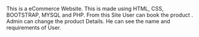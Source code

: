 This is a eCommerce Website. This is made using HTML, CSS, BOOTSTRAP, MYSQL and PHP. From this Site User can book the product . Admin can change the product Details. He can see the name and requirements of User.
